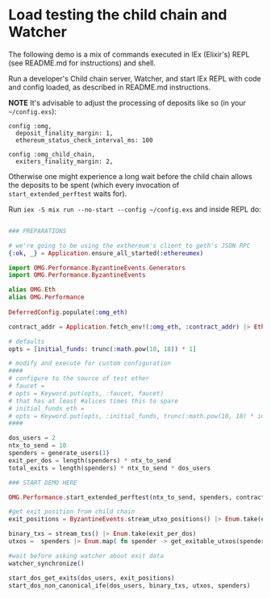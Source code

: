 # Load testing the child chain and Watcher

The following demo is a mix of commands executed in IEx (Elixir's) REPL (see README.md for instructions) and shell.

Run a developer's Child chain server, Watcher, and start IEx REPL with code and config loaded, as described in README.md instructions.

**NOTE** It's advisable to adjust the processing of deposits like so (in your `~/config.exs`):
```
config :omg,
  deposit_finality_margin: 1,
  ethereum_status_check_interval_ms: 100

config :omg_child_chain,
  exiters_finality_margin: 2,
```
Otherwise one might experience a long wait before the child chain allows the deposits to be spent (which every invocation of `start_extended_perftest` waits for).

Run `iex -S mix run --no-start --config ~/config.exs` and inside REPL do:

```elixir

### PREPARATIONS

# we're going to be using the exthereum's client to geth's JSON RPC
{:ok, _} = Application.ensure_all_started(:ethereumex)

import OMG.Performance.ByzantineEvents.Generators
import OMG.Performance.ByzantineEvents

alias OMG.Eth
alias OMG.Performance
 
DeferredConfig.populate(:omg_eth)

contract_addr = Application.fetch_env!(:omg_eth, :contract_addr) |> Eth.Encoding.from_hex()

# defaults
opts = [initial_funds: trunc(:math.pow(10, 18)) * 1]

# modify and execute for custom configuration
####
# configure to the source of test ether
# faucet =
# opts = Keyword.put(opts, :faucet, faucet)
# that has at least #alices times this to spare
# initial_funds_eth =
# opts = Keyword.put(opts, :initial_funds, trunc(:math.pow(10, 18) * initial_funds_eth))
####

dos_users = 2
ntx_to_send = 10
spenders = generate_users(1)
exit_per_dos = length(spenders) * ntx_to_send
total_exits = length(spenders) * ntx_to_send * dos_users

### START DEMO HERE

OMG.Performance.start_extended_perftest(ntx_to_send, spenders, contract_addr)

#get exit position from child chain
exit_positions = ByzantineEvents.stream_utxo_positions() |> Enum.take(exit_per_dos)

binary_txs = stream_txs() |> Enum.take(exit_per_dos)
utxos =  spenders |> Enum.map( fn spender -> get_exitable_utxos(spender) end ) |> Enum.concat()

#wait before asking watcher about exit data
watcher_synchronize()

start_dos_get_exits(dos_users, exit_positions)
start_dos_non_canonical_ife(dos_users, binary_txs, utxos, spenders)
```

